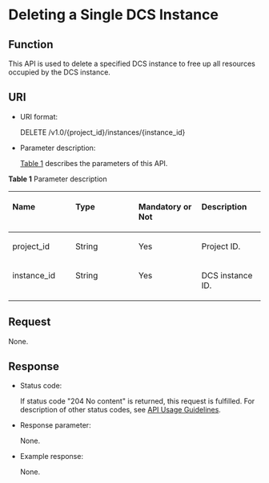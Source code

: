 # Deleting a Single DCS Instance<a name="EN-US_TOPIC_0237964388"></a>

## Function<a name="section9847307"></a>

This API is used to delete a specified DCS instance to free up all resources occupied by the DCS instance.

## URI<a name="section21516907"></a>

-   URI format:

    DELETE /v1.0/\{project\_id\}/instances/\{instance\_id\}

-   Parameter description:

    [Table 1](#d0e1786)  describes the parameters of this API.


**Table  1**  Parameter description

<a name="d0e1786"></a>
<table><thead align="left"><tr id="row39128901"><th class="cellrowborder" valign="top" width="25%" id="mcps1.2.5.1.1"><p id="p15324435"><a name="p15324435"></a><a name="p15324435"></a>Name</p>
</th>
<th class="cellrowborder" valign="top" width="25%" id="mcps1.2.5.1.2"><p id="p33319697"><a name="p33319697"></a><a name="p33319697"></a>Type</p>
</th>
<th class="cellrowborder" valign="top" width="25%" id="mcps1.2.5.1.3"><p id="p14540903"><a name="p14540903"></a><a name="p14540903"></a>Mandatory or Not</p>
</th>
<th class="cellrowborder" valign="top" width="25%" id="mcps1.2.5.1.4"><p id="p36962494"><a name="p36962494"></a><a name="p36962494"></a>Description</p>
</th>
</tr>
</thead>
<tbody><tr id="row41172029"><td class="cellrowborder" valign="top" width="25%" headers="mcps1.2.5.1.1 "><p id="p46600077"><a name="p46600077"></a><a name="p46600077"></a>project_id</p>
</td>
<td class="cellrowborder" valign="top" width="25%" headers="mcps1.2.5.1.2 "><p id="p16509910"><a name="p16509910"></a><a name="p16509910"></a>String</p>
</td>
<td class="cellrowborder" valign="top" width="25%" headers="mcps1.2.5.1.3 "><p id="p62234303"><a name="p62234303"></a><a name="p62234303"></a>Yes</p>
</td>
<td class="cellrowborder" valign="top" width="25%" headers="mcps1.2.5.1.4 "><p id="p7813744"><a name="p7813744"></a><a name="p7813744"></a>Project ID.</p>
</td>
</tr>
<tr id="row3214835"><td class="cellrowborder" valign="top" width="25%" headers="mcps1.2.5.1.1 "><p id="p59075108"><a name="p59075108"></a><a name="p59075108"></a>instance_id</p>
</td>
<td class="cellrowborder" valign="top" width="25%" headers="mcps1.2.5.1.2 "><p id="p20354482"><a name="p20354482"></a><a name="p20354482"></a>String</p>
</td>
<td class="cellrowborder" valign="top" width="25%" headers="mcps1.2.5.1.3 "><p id="p38100356"><a name="p38100356"></a><a name="p38100356"></a>Yes</p>
</td>
<td class="cellrowborder" valign="top" width="25%" headers="mcps1.2.5.1.4 "><p id="p66230019"><a name="p66230019"></a><a name="p66230019"></a>DCS instance ID.</p>
</td>
</tr>
</tbody>
</table>

## Request<a name="section59434435"></a>

None.

## Response<a name="section65147869"></a>

-   Status code:

    If status code "204 No content" is returned, this request is fulfilled. For description of other status codes, see  [API Usage Guidelines](api-usage-guidelines.md).

-   Response parameter:

    None.

-   Example response:

    None.


